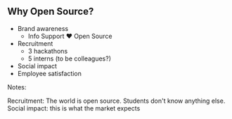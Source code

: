 ## Why Open Source?

* Brand awareness  <!-- .element class="fragment" data-fragment-index="0" -->
  * Info Support ❤️ Open Source 
* Recruitment  <!-- .element class="fragment" data-fragment-index="1" --> 
  * 3 hackathons 
  * 5 interns (to be colleagues?)
* Social impact <!-- .element class="fragment" data-fragment-index="2" -->
* Employee satisfaction <!-- .element class="fragment" data-fragment-index="3" -->

Notes:

Recruitment: The world is open source. Students don't know anything else.
Social impact: this is what the market expects